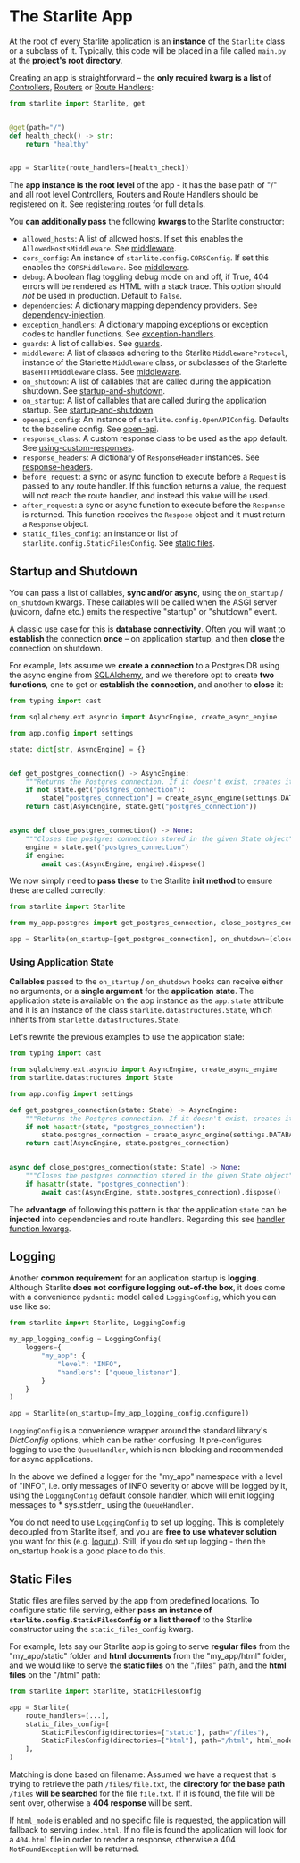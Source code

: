 # The Starlite App

At the root of every Starlite application is an **instance** of the `Starlite` class or a subclass of it. Typically, this
code will be placed in a file called `main.py` at the **project's root directory**.

Creating an app is straightforward – the **only required kwarg is a list** of [Controllers](1-routers-and-controllers.md#controllers), [Routers](1-routers-and-controllers.md#routers)
or [Route Handlers](2-route-handlers/1_http_route_handlers.md):

```python title="my_app/main.py"
from starlite import Starlite, get


@get(path="/")
def health_check() -> str:
    return "healthy"


app = Starlite(route_handlers=[health_check])
```

The **app instance is the root level** of the app - it has the base path of "/" and all root level Controllers, Routers and
Route Handlers should be registered on it. See [registering routes](1-routers-and-controllers.md#registering-routes) for
full details.

You **can additionally pass** the following **kwargs** to the Starlite constructor:

- `allowed_hosts`: A list of allowed hosts. If set this enables the `AllowedHostsMiddleware`.
  See [middleware](7-middleware.md).
- `cors_config`: An instance of `starlite.config.CORSConfig`. If set this enables the `CORSMiddleware`.
  See [middleware](7-middleware.md).
- `debug`: A boolean flag toggling debug mode on and off, if True, 404 errors will be rendered as HTML with a stack
  trace. This option should _not_ be used in production. Default to `False`.
- `dependencies`: A dictionary mapping dependency providers. See [dependency-injection](6-dependency-injection.md).
- `exception_handlers`: A dictionary mapping exceptions or exception codes to handler functions.
  See [exception-handlers](#exception-handling).
- `guards`: A list of callables. See [guards](9-guards.md).
- `middleware`: A list of classes adhering to the Starlite `MiddlewareProtocol`, instance of the Starlette `Middleware`
  class, or subclasses of the Starlette `BaseHTTPMiddleware` class. See [middleware](7-middleware.md).
- `on_shutdown`: A list of callables that are called during the application shutdown. See [startup-and-shutdown](#startup-and-shutdown).
- `on_startup`: A list of callables that are called during the application startup. See [startup-and-shutdown](#startup-and-shutdown).
- `openapi_config`: An instance of `starlite.config.OpenAPIConfig`. Defaults to the baseline config.
  See [open-api](12-openapi.md).
- `response_class`: A custom response class to be used as the app default.
  See [using-custom-responses](5-responses.md#using-custom-responses).
- `response_headers`: A dictionary of `ResponseHeader` instances.
  See [response-headers](5-responses.md#response-headers).
- `before_request`: a sync or async function to execute before a `Request` is passed to any route handler. If this
  function returns a value, the request will not reach the route handler, and instead this value will be used.
- `after_request`: a sync or async function to execute before the `Response` is returned. This function receives the
  `Respose` object and it must return a `Response` object.
- `static_files_config`: an instance or list of `starlite.config.StaticFilesConfig`. See [static files](#static-files).

## Startup and Shutdown

You can pass a list of callables, **sync and/or async**, using the `on_startup` / `on_shutdown` kwargs. These callables will
be called when the ASGI server (uvicorn, dafne etc.) emits the respective "startup" or "shutdown" event.

A classic use case for this is **database connectivity**. Often you will want to **establish** the connection **once** – on
application startup, and then **close** the connection on shutdown.

For example, lets assume we **create a connection** to a Postgres DB using the async engine from [SQLAlchemy](https://docs.sqlalchemy.org/en/14/orm/extensions/asyncio.html), and
we therefore opt to create **two functions**, one to get or **establish the connection**, and another to **close** it:

```python title="my_app/postgres.py"
from typing import cast

from sqlalchemy.ext.asyncio import AsyncEngine, create_async_engine

from app.config import settings

state: dict[str, AsyncEngine] = {}


def get_postgres_connection() -> AsyncEngine:
    """Returns the Postgres connection. If it doesn't exist, creates it and saves it in a State object"""
    if not state.get("postgres_connection"):
        state["postgres_connection"] = create_async_engine(settings.DATABASE_URI)
    return cast(AsyncEngine, state.get("postgres_connection"))


async def close_postgres_connection() -> None:
    """Closes the postgres connection stored in the given State object"""
    engine = state.get("postgres_connection")
    if engine:
        await cast(AsyncEngine, engine).dispose()
```

We now simply need to **pass these** to the Starlite **init method** to ensure these are called correctly:

```python title="my_app/main.py"
from starlite import Starlite

from my_app.postgres import get_postgres_connection, close_postgres_connection

app = Starlite(on_startup=[get_postgres_connection], on_shutdown=[close_postgres_connection])
```

### Using Application State

**Callables** passed to the `on_startup` / `on_shutdown` hooks can receive either no arguments, or a **single argument** for the
**application state**. The application state is available on the app instance as the `app.state` attribute and it is an
instance of the class `starlite.datastructures.State`, which inherits from `starlette.datastructures.State`.

Let's rewrite the previous examples to use the application state:

```python title="my_app/postgres.py"
from typing import cast

from sqlalchemy.ext.asyncio import AsyncEngine, create_async_engine
from starlite.datastructures import State

from app.config import settings

def get_postgres_connection(state: State) -> AsyncEngine:
    """Returns the Postgres connection. If it doesn't exist, creates it and saves it in a State object"""
    if not hasattr(state, "postgres_connection"):
        state.postgres_connection = create_async_engine(settings.DATABASE_URI)
    return cast(AsyncEngine, state.postgres_connection)


async def close_postgres_connection(state: State) -> None:
    """Closes the postgres connection stored in the given State object"""
    if hasattr(state, "postgres_connection"):
        await cast(AsyncEngine, state.postgres_connection).dispose()
```

The **advantage** of following this pattern is that the application `state` can be **injected** into dependencies and route
handlers. Regarding this see [handler function kwargs](2-route-handlers/1_http_route_handlers.md#http-route-handlers-kwargs).

## Logging

Another **common requirement** for an application startup is **logging**. Although Starlite **does not configure
logging out-of-the box**, it does come with a convenience `pydantic` model called `LoggingConfig`, which you can use like so:

```python title="my_app/main.py"
from starlite import Starlite, LoggingConfig

my_app_logging_config = LoggingConfig(
    loggers={
        "my_app": {
            "level": "INFO",
            "handlers": ["queue_listener"],
        }
    }
)

app = Starlite(on_startup=[my_app_logging_config.configure])
```

`LoggingConfig` is a convenience wrapper around the standard library's _DictConfig_ options, which can be rather
confusing. It pre-configures logging to use the `QueueHandler`, which is non-blocking and recommended for async applications.

In the above we defined a logger for the "my_app" namespace with a level of "INFO", i.e. only messages of INFO severity
or above will be logged by it, using the `LoggingConfig` default console handler, which will emit logging messages to \*
sys.stderr\_ using the `QueueHandler`.

You do not need to use `LoggingConfig` to set up logging. This is completely decoupled from Starlite itself, and you are
**free to use whatever solution** you want for this (e.g. [loguru](https://github.com/Delgan/loguru)). Still, if you do set
up logging - then the on_startup hook is a good place to do this.

## Static Files

Static files are files served by the app from predefined locations. To configure static file serving, either **pass an
instance of `starlite.config.StaticFilesConfig` or a list thereof** to the Starlite constructor using
the `static_files_config` kwarg.

For example, lets say our Starlite app is going to serve **regular files** from the "my_app/static" folder and **html
documents** from
the "my_app/html" folder, and we would like to serve the **static files** on the "/files" path, and the **html files**
on the "/html"
path:

```python
from starlite import Starlite, StaticFilesConfig

app = Starlite(
    route_handlers=[...],
    static_files_config=[
        StaticFilesConfig(directories=["static"], path="/files"),
        StaticFilesConfig(directories=["html"], path="/html", html_mode=True),
    ],
)
```

Matching is done based on filename: Assumed we have a request that is trying to retrieve the path
`/files/file.txt`, the **directory for the base path** `/files` **will be searched** for the file `file.txt`. If it is
found, the file will be sent over, otherwise a **404 response** will be sent.

If `html_mode` is enabled and no specific file is requested, the application will fallback to serving `index.html`. If
no file is found the application will look for a `404.html` file in order to render a response, otherwise a
404 `NotFoundException`
will be returned.

